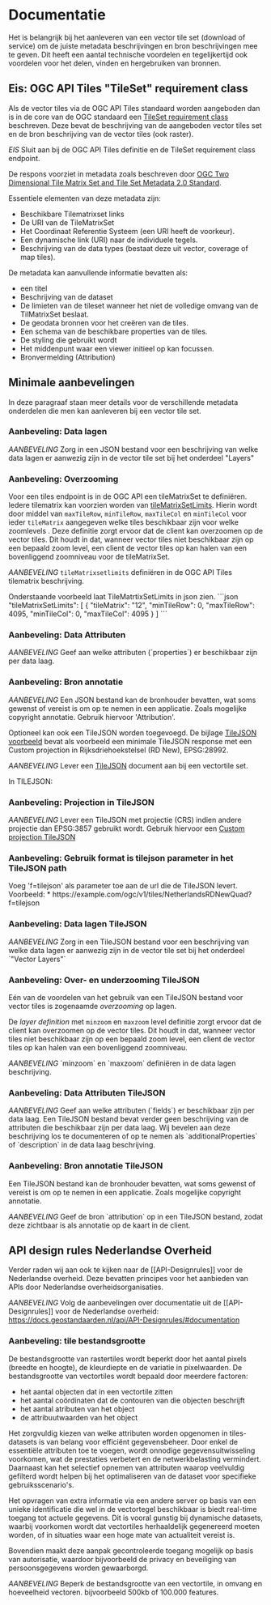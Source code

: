 # Documentatie

Het is belangrijk bij het aanleveren van een vector tile set (download of service) om de juiste metadata beschrijvingen en bron beschrijvingen mee te geven. Dit heeft een aantal technische voordelen en tegelijkertijd ook voordelen voor het delen, vinden en hergebruiken van bronnen.

## Eis: OGC API Tiles **"TileSet" requirement class**
Als de vector tiles via de OGC API Tiles standaard worden aangeboden dan is in de core van de OGC standaard een [TileSet requirement class](http://www.opengis.net/spec/ogcapi-tiles-1/1.0/req/tileset) beschreven. Deze bevat de beschrijving van de aangeboden vector tiles set en de bron beschrijving van de vector tiles (ook raster).

<div class="advisement">
<em>EIS</em> Sluit aan bij de OGC API Tiles definitie en de TileSet requirement class endpoint.
</div>

De respons voorziet in metadata zoals beschreven door [OGC Two Dimensional Tile Matrix Set and Tile Set Metadata 2.0 Standard](https://docs.ogc.org/is/17-083r4/17-083r4.html). 

Essentiele elementen van deze metadata zijn: 

- Beschikbare Tilematrixset links
- De URI van de TileMatrixSet
- Het Coordinaat Referentie Systeem (een URI heeft de voorkeur).
- Een dynamische link (URI) naar de individuele tegels.
- Beschrijving van de data types (bestaat deze uit vector, coverage of map tiles).

De metadata kan aanvullende informatie bevatten als: 

- een titel
- Beschrijving van de dataset
- De limieten van de tileset wanneer het niet de volledige omvang van de TilMatrixSet beslaat. 
- De geodata bronnen voor het creëren van de tiles. 
- Een schema van de beschikbare properties van de tiles. 
- De styling die gebruikt wordt 
- Het middenpunt waar een viewer initieel op kan focussen. 
- Bronvermelding (Attribution)

## Minimale aanbevelingen
In deze paragraaf staan meer details voor de verschillende metadata onderdelen die men kan aanleveren bij een vector tile set.

### Aanbeveling: Data lagen 
<div class="informative">
<em>AANBEVELING</em> Zorg in een JSON bestand voor een beschrijving van welke data lagen er aanwezig zijn in de vector tile set bij het onderdeel "Layers"
</div>

### Aanbeveling: Overzooming
<div class="informative">

Voor een tiles endpoint is in de OGC API een tileMatrixSet te definiëren.
Iedere tilematrix kan voorzien worden van [tileMatrixSetLimits](https://docs.ogc.org/is/17-083r4/17-083r4.html#table12).
Hierin wordt door middel van `maxTileRow`, `minTileRow`, `maxTileCol` en `minTileCol` voor ieder `tileMatrix` aangegeven welke tiles beschikbaar zijn voor welke zoomlevels .
Deze definitie zorgt ervoor dat de client kan overzoomen op de vector tiles.
Dit houdt in dat, wanneer vector tiles niet beschikbaar zijn op een bepaald zoom level, een client de vector tiles op kan halen van een bovenliggend zoomniveau voor de tileMatrixSet. 

<em>AANBEVELING</em> `tileMatrixsetlimits` definiëren in de OGC API Tiles tilematrix beschrijving.
</div>

<aside class="example" title="Voorbeeld in json">
Onderstaande voorbeeld laat TileMatrtixSetLimits in json zien. 
```json
"tileMatrixSetLimits": [
    {
     "tileMatrix": "12",
     "minTileRow": 0,
     "maxTileRow": 4095,
     "minTileCol": 0,
     "maxTileCol": 4095
    }
   ]
```
</aside>

### Aanbeveling: Data Attributen
<div class="informative">
<em>AANBEVELING</em>  Geef aan welke attributen (`properties`) er beschikbaar zijn per data laag. 
</div>

### Aanbeveling: Bron annotatie

<div class="informative">
<em>AANBEVELING</em> Een JSON bestand kan de bronhouder bevatten, wat soms gewenst of vereist is om op te nemen in een applicatie. Zoals mogelijke copyright annotatie. Gebruik hiervoor 'Attribution'.
</div>

Optioneel kan ook een TileJSON worden toegevoegd.
De bijlage [TileJSON voorbeeld](#TileJSON) bevat als voorbeeld een minimale TileJSON response met een Custom projection in Rijksdriehoekstelsel (RD New), EPSG:28992.

<div class="informative">
<em>AANBEVELING</em> Lever een <a href="https://github.com/mapbox/tilejson-spec">TileJSON</a> document aan bij een vectortile set.
</div>

In TILEJSON:

### Aanbeveling: Projection in TileJSON
<div class="informative">
<em>AANBEVELING</em> Lever een TileJSON met projectie (CRS) indien andere projectie dan EPSG:3857 gebruikt wordt.
Gebruik hiervoor een <a href="https://github.com/maptiler/tilejson-spec/tree/custom-projection/2.2.0">Custom projection TileJSON</a>
</div>

### Aanbeveling: Gebruik format is tilejson parameter in het TileJSON path
<div class="informative">
Voeg 'f=tilejson' als parameter toe aan de url die de TileJSON levert.
Voorbeeld:
* https://example.com/ogc/v1/tiles/NetherlandsRDNewQuad?f=tilejson
</div>

### Aanbeveling: Data lagen TileJSON
<div class="informative">
<em>AANBEVELING</em> Zorg in een TileJSON bestand voor een beschrijving van welke data lagen er aanwezig zijn in de vector tile set bij het onderdeel `"Vector Layers"`
</div>

### Aanbeveling: Over- en underzooming TileJSON
Eén van de voordelen van het gebruik van een TileJSON bestand voor vector tiles is zogenaamde _overzooming_ op lagen.

De _layer definition_ met `minzoom` en `maxzoom` level definitie zorgt ervoor dat de client kan overzoomen op de vector tiles. Dit houdt in dat, wanneer vector tiles niet beschikbaar zijn op een bepaald zoom level, een client de vector tiles op kan halen van een bovenliggend zoomniveau.

<div class="informative">
<em>AANBEVELING</em> `minzoom` en `maxzoom` definiëren in de data lagen beschrijving.
</div>

### Aanbeveling: Data Attributen TileJSON
<div class="informative">
<em>AANBEVELING</em>  Geef aan welke attributen (`fields`) er beschikbaar zijn per data laag. Een TileJSON bestand bevat verder geen beschrijving van de attributen die beschikbaar zijn per data laag. Wij bevelen aan deze beschrijving los te documenteren of op te nemen als `additionalProperties` of `description` in de data laag beschrijving.
</div>

### Aanbeveling: Bron annotatie TileJSON

Een TileJSON bestand kan de bronhouder bevatten, wat soms gewenst of vereist is om op te nemen in een applicatie. Zoals mogelijke copyright annotatie.

<div class="informative">
<em>AANBEVELING</em>  Geef de bron `attribution` op in een TileJSON bestand, zodat deze zichtbaar is als annotatie op de kaart in de client.
</div>

## API design rules Nederlandse Overheid
Verder raden wij aan ook te kijken naar de [[API-Designrules]] voor de Nederlandse overheid. Deze bevatten principes voor het aanbieden van APIs door Nederlandse overheidsorganisaties.

<em>AANBEVELING</em> Volg de aanbevelingen over documentatie uit de [[API-Designrules]] voor de Nederlandse overheid: https://docs.geostandaarden.nl/api/API-Designrules/#documentation

### Aanbeveling: tile bestandsgrootte
De bestandsgrootte van rastertiles wordt beperkt door het aantal pixels (breedte en hoogte), de kleurdiepte en de variatie in pixelwaarden. De bestandsgrootte van vectortiles wordt bepaald door meerdere factoren:
- het aantal objecten dat in een vectortile zitten
- het aantal coördinaten dat de contouren van die objecten beschrijft
- het aantal atributen van het object
- de attribuutwaarden van het object

Het zorgvuldig kiezen van welke attributen worden opgenomen in tiles-datasets is van belang voor efficiënt gegevensbeheer.
Door enkel de essentiële attributen toe te voegen, wordt onnodige gegevensuitwisseling voorkomen, wat de prestaties verbetert en de netwerkbelasting vermindert.
Daarnaast kan het selectief opnemen van attributen waarop veelvuldig gefilterd wordt helpen bij het optimaliseren van de dataset voor specifieke gebruiksscenario's.

Het opvragen van extra informatie via een andere server op basis van een unieke identificatie die wel in de vectortegel beschikbaar is biedt real-time toegang tot actuele gegevens.
Dit is vooral gunstig bij dynamische datasets, waarbij voorkomen wordt dat vectortiles herhaaldelijk gegenereerd moeten worden, of in situaties waar een hoge mate van actualiteit vereist is.

Bovendien maakt deze aanpak gecontroleerde toegang mogelijk op basis van autorisatie, waardoor bijvoorbeeld de privacy en beveiliging van persoonsgegevens worden gewaarborgd.

<div class="informative">
<em>AANBEVELING</em> Beperk de bestandsgrootte van een vectortile, in omvang en hoeveelheid vectoren. bijvoorbeeld 500kb of 100.000 features.
</div>
